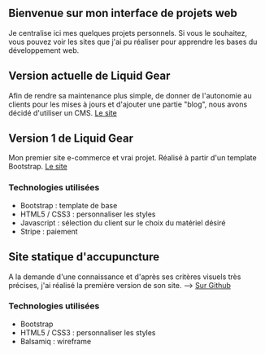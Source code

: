## Bienvenue sur mon interface de projets web

Je centralise ici mes quelques projets personnels. Si vous le souhaitez, vous pouvez voir les sites que j'ai pu réaliser pour apprendre les bases du développement web.

## Version actuelle de Liquid Gear

Afin de rendre sa maintenance plus simple, de donner de l'autonomie au clients pour les mises à jours et d'ajouter une partie "blog", nous avons décidé d'utiliser un CMS. [Le site](https://liquidgear.ch)

## Version 1 de Liquid Gear

Mon premier site e-commerce et vrai projet. Réalisé à partir d'un template Bootstrap. [Le site](https://github.com/Nakawashi/nakawasite/)

### Technologies utilisées
- Bootstrap : template de base
- HTML5 / CSS3 : personnaliser les styles
- Javascript : sélection du client sur le choix du matériel désiré
- Stripe : paiement

## Site statique d'accupuncture

A la demande d'une connaissance et d'après ses critères visuels très précises, j'ai réalisé la première version de son site.
--> [Sur Github](https://github.com/Nakawashi/accupuncture)

### Technologies utilisées
- Bootstrap
- HTML5 / CSS3 : personnaliser les styles
- Balsamiq : wireframe
